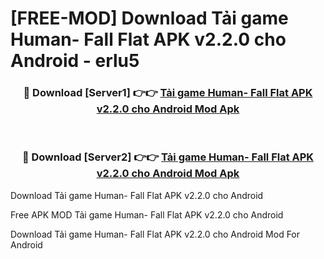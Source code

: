 # [FREE-MOD] Download Tải game Human- Fall Flat APK v2.2.0 cho Android - erlu5


<div align="center">
<h3>🔴 Download [Server1] 👉👉 <a href="https://apk-comot.site?title=Tải_game_Human-_Fall_Flat_APK_v2.2.0_cho_Android">Tải game Human- Fall Flat APK v2.2.0 cho Android Mod Apk</a></h3><br>

<h3>🔴 Download [Server2] 👉👉 <a href="https://apk-comot.site?title=Tải_game_Human-_Fall_Flat_APK_v2.2.0_cho_Android">Tải game Human- Fall Flat APK v2.2.0 cho Android Mod Apk</a></h3>
</div>



Download Tải game Human- Fall Flat APK v2.2.0 cho Android 

Free APK MOD Tải game Human- Fall Flat APK v2.2.0 cho Android 

Download Tải game Human- Fall Flat APK v2.2.0 cho Android Mod For Android
